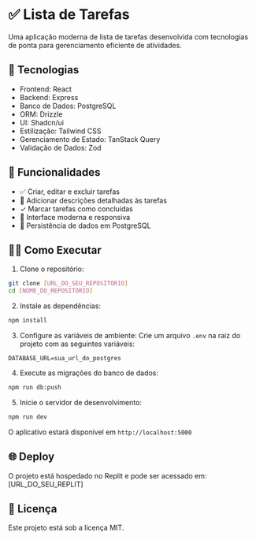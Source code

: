 # ✅ Lista de Tarefas

Uma aplicação moderna de lista de tarefas desenvolvida com tecnologias de ponta para gerenciamento eficiente de atividades.

## 🚀 Tecnologias

- Frontend: React
- Backend: Express
- Banco de Dados: PostgreSQL
- ORM: Drizzle
- UI: Shadcn/ui
- Estilização: Tailwind CSS
- Gerenciamento de Estado: TanStack Query
- Validação de Dados: Zod

## 🌟 Funcionalidades

- ✅ Criar, editar e excluir tarefas
- 📝 Adicionar descrições detalhadas às tarefas
- ✓ Marcar tarefas como concluídas
- 🎨 Interface moderna e responsiva
- 💾 Persistência de dados em PostgreSQL

## 🏃‍♂️ Como Executar

1. Clone o repositório:
```bash
git clone [URL_DO_SEU_REPOSITORIO]
cd [NOME_DO_REPOSITORIO]
```

2. Instale as dependências:
```bash
npm install
```

3. Configure as variáveis de ambiente:
Crie um arquivo `.env` na raiz do projeto com as seguintes variáveis:
```
DATABASE_URL=sua_url_do_postgres
```

4. Execute as migrações do banco de dados:
```bash
npm run db:push
```

5. Inicie o servidor de desenvolvimento:
```bash
npm run dev
```

O aplicativo estará disponível em `http://localhost:5000`

## 🌐 Deploy

O projeto está hospedado no Replit e pode ser acessado em: [URL_DO_SEU_REPLIT]

## 📄 Licença

Este projeto está sob a licença MIT.
